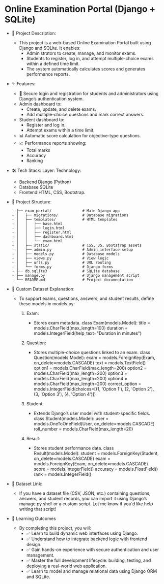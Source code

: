 # Online Examination Portal (Django + SQLite)

- 📌 Project Description:
  - This project is a web-based Online Examination Portal built using Django and SQLite. It enables:
    - Administrators to create, manage, and monitor exams.
    - Students to register, log in, and attempt multiple-choice exams within a defined time limit.
    - The system automatically calculates scores and generates performance reports.

- ✨ Features:
    - 🔐 Secure login and registration for students and administrators using Django’s authentication system.
    -  Admin dashboard to:
       - Create, update, and delete exams.
       - Add multiple-choice questions and mark correct answers.
    -  Student dashboard to:
       - Register and log in.
       - Attempt exams within a time limit.
    - 📊 Automatic score calculation for objective-type questions.
    - 📈 Performance reports showing:
       - Total marks
       - Accuracy
       - Ranking

- 🛠️ Tech Stack:
       Layer:     	    Technology:
    - Backend         	Django (Python)
    - Database	        SQLite
    - Frontend	        HTML, CSS, Bootstrap.

- 📁 Project Structure:
    
      - ├── exam_portal/              # Main Django app
      - │   ├── migrations/           # Database migrations
      - │   ├── templates/            # HTML templates
      - │   │   ├── base.html
      - │   │   ├── login.html
      - │   │   ├── register.html
      - │   │   ├── dashboard.html
      - │   │   └── exam.html
      - │   ├── static/               # CSS, JS, Bootstrap assets
      - │   ├── admin.py              # Admin interface setup
      - │   ├── models.py             # Database models
      - │   ├── views.py              # View logic
      - │   ├── urls.py               # URL routing
      - │   └── forms.py              # Django forms
      - ├── db.sqlite3                # SQLite database
      - ├── manage.py                 # Django management script
      - └── README.md                 # Project documentation

- 🧩 Custom Dataset Explanation:
     - To support exams, questions, answers, and student results, define these models in models.py:
        1. Exam:
           - Stores exam metadata.
              class Exam(models.Model):
              title = models.CharField(max_length=100)
              duration = models.IntegerField(help_text="Duration in minutes")
              
        2. Question:
           - Stores multiple-choice questions linked to an exam.
             class Question(models.Model):
                 exam = models.ForeignKey(Exam, on_delete=models.CASCADE)
                 text = models.TextField()
                 option1 = models.CharField(max_length=200)
                 option2 = models.CharField(max_length=200)
                 option3 = models.CharField(max_length=200)
                 option4 = models.CharField(max_length=200)
                 correct_option = models.IntegerField(choices=[(1, 'Option 1'), (2, 'Option 2'), (3, 'Option 3'), (4, 'Option 4')])

        3. Student:
           - Extends Django’s user model with student-specific fields.
             class Student(models.Model):
                 user = models.OneToOneField(User, on_delete=models.CASCADE)
                 roll_number = models.CharField(max_length=20)

        4. Result:
           - Stores student performance data.
             class Result(models.Model):
                 student = models.ForeignKey(Student, on_delete=models.CASCADE)
                 exam = models.ForeignKey(Exam, on_delete=models.CASCADE)
                 score = models.IntegerField()
                 accuracy = models.FloatField()
                 rank = models.IntegerField()

- 🔗 Dataset Link:
     - If you have a dataset file (CSV, JSON, etc.) containing questions, answers, and student records, you can import it using Django’s manage.py shell or a custom script. Let me know if you'd like help writing that script!

- 🎯 Learning Outcomes
     - By completing this project, you will:
       - ✅ Learn to build dynamic web interfaces using Django.
       - ✅ Understand how to integrate backend logic with frontend design.
       - ✅ Gain hands-on experience with secure authentication and user management.
       - ✅ Master the full development lifecycle: building, testing, and deploying a real-world web application.
       - ✅ Learn to model and manage relational data using Django ORM and SQLite.
        

